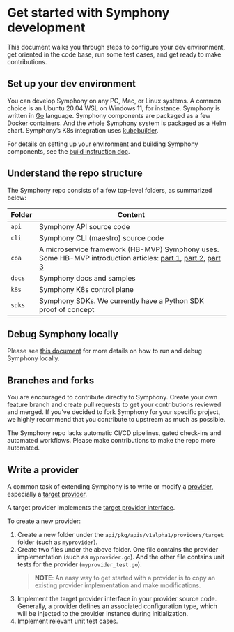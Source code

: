 # Get started with Symphony development

This document walks you through steps to configure your dev environment, get oriented in the code base, run some test cases, and get ready to make contributions.

## Set up your dev environment

You can develop Symphony on any PC, Mac, or Linux systems. A common choice is an Ubuntu 20.04 WSL on Windows 11, for instance. Symphony is written in [Go](https://go.dev/) language. Symphony components are packaged as a few [Docker](https://www.docker.com/products/docker-desktop) containers. And the whole Symphony system is packaged as a Helm chart. Symphony’s K8s integration uses [kubebuilder](https://book.kubebuilder.io/).

For details on setting up your environment and building Symphony components, see the [build instruction doc](../build_deployment/build.md).

## Understand the repo structure

The Symphony repo consists of a few top-level folders, as summarized below:

| Folder | Content |
|--------|--------|
| `api` | Symphony API source code |
| `cli` | Symphony CLI (maestro) source code |
| `coa` | A microservice framework (HB-MVP) Symphony uses. Some HB-MVP introduction articles: [part 1](https://www.linkedin.com/pulse/hb-mvp-design-pattern-extensible-systems-part-i-haishi-bai/), [part 2](https://www.linkedin.com/pulse/hb-mvp-design-pattern-extensible-systems-part-ii-haishi-bai/), [part 3](https://www.linkedin.com/pulse/hb-mvp-design-pattern-extensible-systems-part-iii-haishi-bai/)|
| `docs` | Symphony docs and samples |
| `k8s` | Symphony K8s control plane |
| `sdks`| Symphony SDKs. We currently have a Python SDK proof of concept |

## Debug Symphony locally

Please see [this document](./debugging-api.md) for more details on how to run and debug Symphony locally.

## Branches and forks

You are encouraged to contribute directly to Symphony. Create your own feature branch and create pull requests to get your contributions reviewed and merged. If you’ve decided to fork Symphony for your specific project, we highly recommend that you contribute to upstream as much as possible.

The Symphony repo lacks automatic CI/CD pipelines, gated check-ins and automated workflows. Please make contributions to make the repo more automated.

## Write a provider

A common task of extending Symphony is to write or modify a [provider](../providers/overview.md), especially a [target provider](../providers/target_provider.md).

A target provider implements the [target provider interface](../providers/provider_interface.md).

To create a new provider:

1. Create a new folder under the `api/pkg/apis/v1alpha1/providers/target` folder (such as `myprovider`).
2. Create two files under the above folder. One file contains the provider implementation (such as `myprovider.go`). And the other file contains unit tests for the provider (`myprovider_test.go`).
    > **NOTE**: An easy way to get started with a provider is to copy an existing provider implementation and make modifications.
3. Implement the target provider interface in your provider source code. Generally, a provider defines an associated configuration type, which will be injected to the provider instance during initialization.
4. Implement relevant unit test cases.
